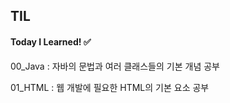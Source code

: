 ## TIL

#### Today I Learned! ✅

00_Java : 자바의 문법과 여러 클래스들의 기본 개념 공부

01_HTML : 웹 개발에 필요한 HTML의 기본 요소 공부

